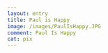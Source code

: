 ```yaml
---
layout: entry
title: Paul is Happy
image: /images/PaulIsHappy.JPG
comment: Paul Is Happy
cat: pix
---
```

